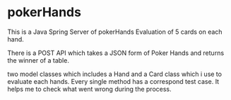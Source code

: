 # pokerHands


This is a Java Spring Server of pokerHands Evaluation of 5 cards on each hand.

There is a POST API which takes a JSON form of Poker Hands and returns the winner of a table.

two model classes which includes a Hand and a Card class which i use to evaluate each hands. Every single method has a correspond test case. It helps me to check what went wrong during the process.
